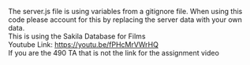 The server.js file is using variables from a gitignore file.   When using this code please
account for this by replacing the server data with your own data.  
This is using the Sakila Database for Films  
Youtube Link: https://youtu.be/fPHcMrVWrHQ  
If you are the 490 TA that is not the link for the assignment video
